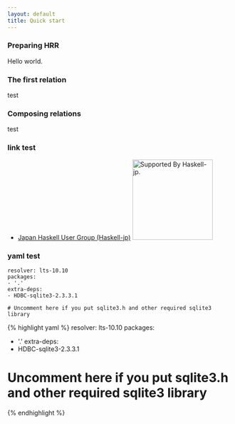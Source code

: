```yaml
---
layout: default
title: Quick start
---
```


### Preparing HRR

Hello world.

### The first relation

test

### Composing relations

test

### link test

- [Japan Haskell User Group (Haskell-jp)](https://haskell.jp) [<img width="180" src="https://haskell.jp/img/supported-by-haskell-jp.svg" alt="Supported By Haskell-jp.">](https://haskell.jp/blog/posts/links.html#khibino.github.io/haskell-relational-record)

### yaml test

    resolver: lts-10.10
    packages:
    - '.'
    extra-deps:
    - HDBC-sqlite3-2.3.3.1

    # Uncomment here if you put sqlite3.h and other required sqlite3 library

{% highlight yaml %}
resolver: lts-10.10
packages:
- '.'
extra-deps:
- HDBC-sqlite3-2.3.3.1

# Uncomment here if you put sqlite3.h and other required sqlite3 library
{% endhighlight %}
